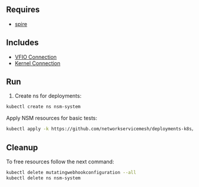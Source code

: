 ## Requires

- [spire](../spire)

## Includes

- [VFIO Connection](../use-cases/Vfio2Noop)
- [Kernel Connection](../use-cases/SriovKernel2Noop)

## Run

1. Create ns for deployments:
```bash
kubectl create ns nsm-system
```

Apply NSM resources for basic tests:
```bash
kubectl apply -k https://github.com/networkservicemesh/deployments-k8s/examples/sriov?ref=acf1f2bed06b839414de9ef5ffb125dbb65872db
```

## Cleanup

To free resources follow the next command:
```bash
kubectl delete mutatingwebhookconfiguration --all
kubectl delete ns nsm-system
```
